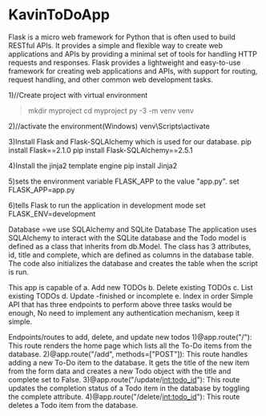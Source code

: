 # KavinToDoApp

Flask is a micro web framework for Python that is often used to build RESTful APIs. 
It provides a simple and flexible way to create web applications and APIs by providing a
minimal set of tools for handling HTTP requests and responses. Flask provides a lightweight
and easy-to-use framework for creating web applications and APIs, with support for routing, 
request handling, and other common web development tasks.


1)//Create project with virtual environment
> mkdir myproject
> cd myproject
> py -3 -m venv venv

2)//activate the environment(Windows)
venv\Scripts\activate

3)Install Flask and Flask-SQLAlchemy which is used for our database.
pip install Flask==2.1.0
pip install Flask-SQLAlchemy==2.5.1

4)Install the jinja2 template engine
pip install Jinja2

5)sets the environment variable FLASK_APP to the value "app.py".
set FLASK_APP=app.py

6)tells Flask to run the application in development mode
set FLASK_ENV=development

Database =we use SQLAlchemy and SQLite Database
The application uses SQLAlchemy to interact with the SQLite database and the Todo model is defined as a class that inherits
from db.Model. The class has 3 attributes, id, title and complete, which are defined as columns in the database table. The
code also initializes the database and creates the table when the script is run.


This app is capable of
a. Add new TODOs
b. Delete existing TODOs
c. List existing TODOs
d. Update -finished or incomplete
e. Index in order 
Simple API that has three endpoints to perform above three tasks would be enough, No
need to implement any authentication mechanism, keep it simple.

Endpoints/routes to add, delete, and update new todos
1)@app.route("/"): This route renders the home page which lists all the To-Do items from the database.
2)@app.route("/add", methods=["POST"]): This route handles adding a new To-Do item to the database. It gets the title of the new
                                        item from the form data and creates a new Todo object with the title and complete set to False.
3)@app.route("/update/<int:todo_id>"): This route updates the completion status of a Todo item in the database by toggling the complete attribute.
4)@app.route("/delete/<int:todo_id>"): This route deletes a Todo item from the database.

